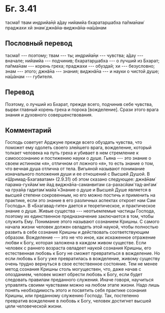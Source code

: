 # Бг. 3.41

тасма̄т твам индрийа̄н̣й а̄дау нийамйа бхаратаршабха па̄пма̄нам̇ праджахи хй
энам̇ джн̃а̄на-виджн̃а̄на-на̄ш́анам

## Пословный перевод

тасма̄т --- поэтому; твам --- ты; индрийа̄н̣и --- чувства; а̄дау ---
вначале; нийамйа --- подчинив; бхаратар̣шабха --- о лучший из Бхарат;
па̄пма̄нам --- корень греха; праджахи --- обуздай; хи --- безусловно; энам
--- этого; джн̃а̄на --- знания; виджн̃а̄на --- и науки о чистой душе;
на̄ш́анам --- губителя.

## Перевод

Поэтому, о лучший из Бхарат, прежде всего, подчинив себе чувства, вырви
главный корень греха и порока \[вожделение\]. Срази этого врага знания и
духовного совершенствования.

## Комментарий

Господь советует Арджуне прежде всего обуздать чувства, что поможет ему
одолеть своего злейшего врага, вожделение, который толкает человека на
путь греха и убивает в нем стремление к самоосознанию и постижению науки
о душе. Гьяна --- это знание о своем истинном «я», отличном от ложного
«я», то есть знание о том, что вечная душа отлична от тела. Вигьяной
называют понимание изначального положения души и ее отношений с Высшей
Душой. В «Шримад-Бхагаватам» (2.9.31) об этом сказано следующее: джн̃а̄нам̇
парама-гухйам̇ ме йад виджн̃а̄на-саманвитам са-рахасйам̇ тад-ан̇гам̇ ча гр̣ха̄н̣а
гадитам̇ майа̄ «Знание о душе и Высшей Душе является в высшей степени
сокровенным, но его можно постичь и применить на практике, если это
знание в его различных аспектах откроет нам Сам Господь». В
«Бхагавад-гите» дается и теоретическое, и практическое знание о душе.
Живые существа --- неотъемлемые частицы Господа, поэтому их единственное
предназначение заключается в том, чтобы служить Ему. Понимание этого
называют сознанием Кришны. С самого начала жизни человек должен овладеть
этой наукой, чтобы полностью развить в себе сознание Кришны и
действовать соответствующим образом. Вожделение --- это не что иное, как
искаженное отражение любви к Богу, которая заложена в каждом живом
существе. Если человек с раннего возраста овладеет наукой сознания
Кришны, его естественная любовь к Богу не сможет превратиться в
вожделение. Но если любовь к Богу уже превратилась в вожделение, живому
существу очень трудно вернуться в свое естественное состояние. Тем не
менее метод сознания Кришны столь могуществен, что, даже начав с
опозданием, человек может обрести любовь к Богу, если будет следовать
правилам преданного служения. Иначе говоря, научиться управлять своими
чувствами можно на любом этапе жизни. Надо лишь понять необходимость
этого и посвятить себя практике сознания Кришны, или преданному служению
Господу. Так, постепенно превратив вожделение в любовь к Богу, человек
достигнет высшей цели человеческой жизни.
